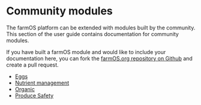 # Community modules

The farmOS platform can be extended with modules built by the community. This
section of the user guide contains documentation for community modules.

If you have built a farmOS module and would like to include your documentation
here, you can fork the [farmOS.org repository on Github] and create a pull
request.

* [Eggs]
* [Nutrient management]
* [Organic]
* [Produce Safety]

[farmOS.org repository on Github]: https://github.com/farmOS/farmOS.org
[Eggs]: /guide/contrib/eggs
[Nutrient management]: /guide/contrib/nutrient
[Organic]: /guide/contrib/organic
[Produce Safety]: /guide/contrib/produce-safety

